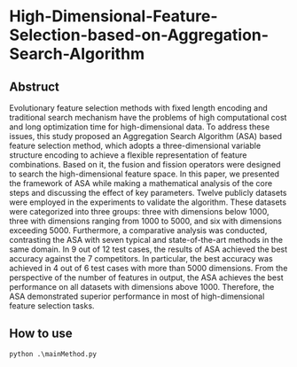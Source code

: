 # High-Dimensional-Feature-Selection-based-on-Aggregation-Search-Algorithm

## Abstruct
Evolutionary feature selection methods with fixed length encoding and traditional search mechanism have the problems of high computational cost and long optimization time for high-dimensional data. To address these issues, this study proposed an Aggregation Search Algorithm (ASA) based feature selection method, which adopts a three-dimensional variable structure encoding to achieve a flexible representation of feature combinations. Based on it, the fusion and fission operators were designed to search the high-dimensional feature space. In this paper, we presented the framework of ASA while making a mathematical analysis of the core steps and discussing the effect of key parameters. Twelve publicly datasets were employed in the experiments to validate the algorithm. These datasets were categorized into three groups: three with dimensions below 1000, three with dimensions ranging from 1000 to 5000, and six with dimensions exceeding 5000. Furthermore, a comparative analysis was conducted, contrasting the ASA with seven typical and state-of-the-art methods in the same domain. In 9 out of 12 test cases, the results of ASA achieved the best accuracy against the 7 competitors. In particular, the best accuracy was achieved in 4 out of 6 test cases with more than 5000 dimensions. From the perspective of the number of features in output, the ASA achieves the best performance on all datasets with dimensions above 1000. Therefore, the ASA demonstrated superior performance in most of high-dimensional feature selection tasks. 

## How to use
```
python .\mainMethod.py
```
